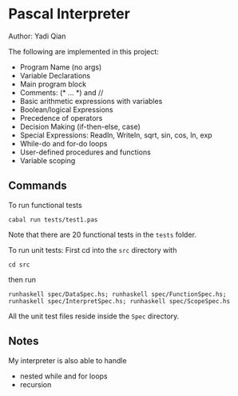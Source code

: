 # Pascal Interpreter

Author: Yadi Qian

The following are implemented in this project:

* Program Name (no args)
* Variable Declarations
* Main program block
* Comments: (* ... *) and //
* Basic arithmetic expressions with variables
* Boolean/logical Expressions
* Precedence of operators
* Decision Making (if-then-else, case)
* Special Expressions: Readln, Writeln, sqrt, sin, cos, ln, exp
* While-do and for-do loops
* User-defined procedures and functions
* Variable scoping

## Commands
To run functional tests
```
cabal run tests/test1.pas
```
Note that there are 20 functional tests in the ```tests``` folder.

To run unit tests:
First cd into the ```src``` directory with 
```
cd src
```
then run
```
runhaskell spec/DataSpec.hs; runhaskell spec/FunctionSpec.hs; runhaskell spec/InterpretSpec.hs; runhaskell spec/ScopeSpec.hs
```
All the unit test files reside inside the ```Spec``` directory.

## Notes
My interpreter is also able to handle
* nested while and for loops
* recursion
